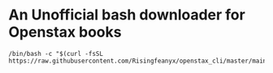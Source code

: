 <h1>
An Unofficial bash downloader for Openstax books
</h1>

```
/bin/bash -c "$(curl -fsSL https://raw.githubusercontent.com/Risingfeanyx/openstax_cli/master/main.sh)" 
```
